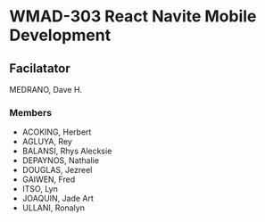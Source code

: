 # WMAD-303 React Navite Mobile Development

## Facilatator 
MEDRANO, Dave H.

### Members
- ACOKING, Herbert
- AGLUYA, Rey
- BALANSI, Rhys Alecksie
- DEPAYNOS, Nathalie
- DOUGLAS, Jezreel
- GAIWEN, Fred
- ITSO, Lyn
- JOAQUIN, Jade Art
- ULLANI, Ronalyn
